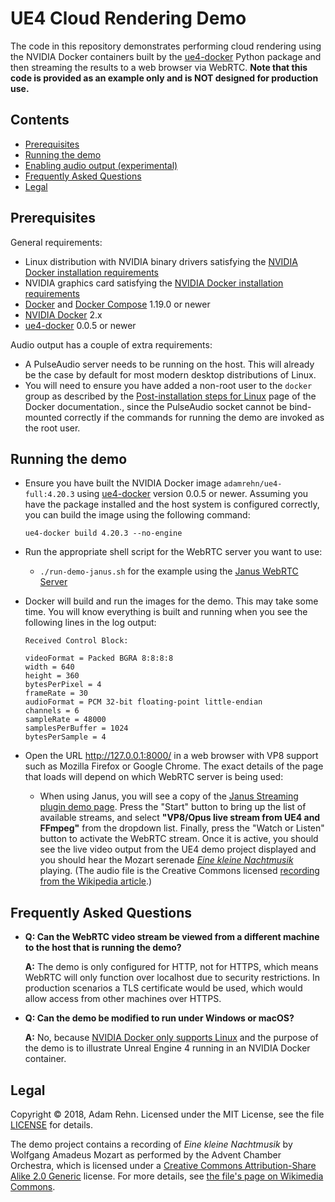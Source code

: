 UE4 Cloud Rendering Demo
========================

The code in this repository demonstrates performing cloud rendering using the NVIDIA Docker containers built by the [ue4-docker](https://github.com/adamrehn/ue4-docker) Python package and then streaming the results to a web browser via WebRTC. **Note that this code is provided as an example only and is NOT designed for production use.**

## Contents

- [Prerequisites](#prerequisites)
- [Running the demo](#running-the-demo)
- [Enabling audio output (experimental)](#enabling-audio-output-experimental)
- [Frequently Asked Questions](#frequently-asked-questions)
- [Legal](#legal)


## Prerequisites

General requirements:

- Linux distribution with NVIDIA binary drivers satisfying the [NVIDIA Docker installation requirements](https://github.com/NVIDIA/nvidia-docker/wiki/Installation-(version-2.0)#prerequisites)
- NVIDIA graphics card satisfying the [NVIDIA Docker installation requirements](https://github.com/NVIDIA/nvidia-docker/wiki/Installation-(version-2.0)#prerequisites)
- [Docker](https://www.docker.com/) and [Docker Compose](https://docs.docker.com/compose/) 1.19.0 or newer
- [NVIDIA Docker](https://github.com/NVIDIA/nvidia-docker) 2.x
- [ue4-docker](https://github.com/adamrehn/ue4-docker) 0.0.5 or newer

Audio output has a couple of extra requirements:

- A PulseAudio server needs to be running on the host. This will already be the case by default for most modern desktop distributions of Linux.
- You will need to ensure you have added a non-root user to the `docker` group as described by the [Post-installation steps for Linux](https://docs.docker.com/install/linux/linux-postinstall/) page of the Docker documentation., since the PulseAudio socket cannot be bind-mounted correctly if the commands for running the demo are invoked as the root user.


## Running the demo

- Ensure you have built the NVIDIA Docker image `adamrehn/ue4-full:4.20.3` using [ue4-docker](https://github.com/adamrehn/ue4-docker) version 0.0.5 or newer. Assuming you have the package installed and the host system is configured correctly, you can build the image using the following command:
  
  ```
  ue4-docker build 4.20.3 --no-engine
  ```

- Run the appropriate shell script for the WebRTC server you want to use:
  
  - `./run-demo-janus.sh` for the example using the [Janus WebRTC Server](https://janus.conf.meetecho.com/)

- Docker will build and run the images for the demo. This may take some time. You will know everything is built and running when you see the following lines in the log output:
  
  ```
  Received Control Block:
  
  videoFormat = Packed BGRA 8:8:8:8
  width = 640
  height = 360
  bytesPerPixel = 4
  frameRate = 30
  audioFormat = PCM 32-bit floating-point little-endian
  channels = 6
  sampleRate = 48000
  samplesPerBuffer = 1024
  bytesPerSample = 4
  ```

- Open the URL <http://127.0.0.1:8000/> in a web browser with VP8 support such as Mozilla Firefox or Google Chrome. The exact details of the page that loads will depend on which WebRTC server is being used:
  
  - When using Janus, you will see a copy of the [Janus Streaming plugin demo page](https://janus.conf.meetecho.com/streamingtest.html). Press the "Start" button to bring up the list of available streams, and select **"VP8/Opus live stream from UE4 and FFmpeg"** from the dropdown list. Finally, press the "Watch or Listen" button to activate the WebRTC stream. Once it is active, you should see the live video output from the UE4 demo project displayed and you should hear the Mozart serenade *[Eine kleine Nachtmusik](https://en.wikipedia.org/wiki/Eine_kleine_Nachtmusik)* playing. (The audio file is the Creative Commons licensed [recording from the Wikipedia article](https://en.wikipedia.org/wiki/File:Mozart_-_Eine_kleine_Nachtmusik_-_1._Allegro.ogg).)


## Frequently Asked Questions

- **Q: Can the WebRTC video stream be viewed from a different machine to the host that is running the demo?**
  
  **A:** The demo is only configured for HTTP, not for HTTPS, which means WebRTC will only function over localhost due to security restrictions. In production scenarios a TLS certificate would be used, which would allow access from other machines over HTTPS.

- **Q: Can the demo be modified to run under Windows or macOS?**
  
  **A:** No, because [NVIDIA Docker only supports Linux](https://github.com/NVIDIA/nvidia-docker/wiki/Frequently-Asked-Questions#platform-support) and the purpose of the demo is to illustrate Unreal Engine 4 running in an NVIDIA Docker container.


## Legal

Copyright &copy; 2018, Adam Rehn. Licensed under the MIT License, see the file [LICENSE](./LICENSE) for details.

The demo project contains a recording of *Eine kleine Nachtmusik* by Wolfgang Amadeus Mozart as performed by the Advent Chamber Orchestra, which is licensed under a [Creative Commons Attribution-Share Alike 2.0 Generic](https://creativecommons.org/licenses/by-sa/2.0/deed.en) license. For more details, see [the file's page on Wikimedia Commons](https://commons.wikimedia.org/wiki/File:Mozart_-_Eine_kleine_Nachtmusik_-_1._Allegro.ogg).
